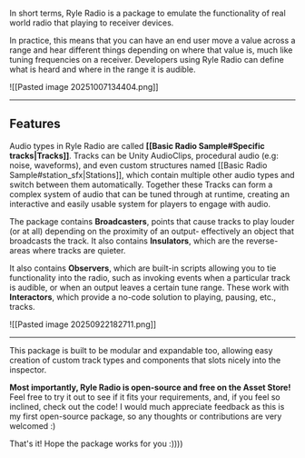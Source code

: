 In short terms, Ryle Radio is a package to emulate the functionality of real world radio that playing to receiver devices.

In practice, this means that you can have an end user move a value across a range and hear different things depending on where that value is, much like tuning frequencies on a receiver. Developers using Ryle Radio can define what is heard and where in the range it is audible.

![[Pasted image 20251007134404.png]]

---
## Features
Audio types in Ryle Radio are called **[[Basic Radio Sample#Specific tracks|Tracks]]**. Tracks can be Unity AudioClips, procedural audio (e.g: noise, waveforms), and even custom structures named [[Basic Radio Sample#station_sfx|Stations]], which contain multiple other audio types and switch between them automatically. Together these Tracks can form a complex system of audio that can be tuned through at runtime, creating an interactive and easily usable system for players to engage with audio.

The package contains **Broadcasters**, points that cause tracks to play louder (or at all) depending on the proximity of an output- effectively an object that broadcasts the track. It also contains **Insulators**, which are the reverse- areas where tracks are quieter.

It also contains **Observers**, which are built-in scripts allowing you to tie functionality into the radio, such as invoking events when a particular track is audible, or when an output leaves a certain tune range. These work with **Interactors**, which provide a no-code solution to playing, pausing, etc., tracks.

![[Pasted image 20250922182711.png]]

---

This package is built to be modular and expandable too, allowing easy creation of custom track types and components that slots nicely into the inspector.

**Most importantly, Ryle Radio is open-source and free on the Asset Store!** Feel free to try it out to see if it fits your requirements, and, if you feel so inclined, check out the code! I would much appreciate feedback as this is my first open-source package, so any thoughts or contributions are very welcomed :)

That's it! Hope the package works for you :))))
